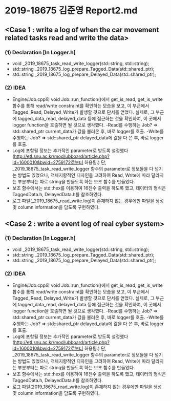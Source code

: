 # 2019-18675 김준영 Report2.md

## <Case 1 : write a log of when the car movement related tasks read and write the data>
### (1) Declaration [In Logger.h]
 *  void _2019_18675_task_read_write_logger(std::string, std::string);
 *  std::string _2019_18675_log_prepare_Tagged_Data(std::shared_ptr<TaggedData>);
 *  std::string _2019_18675_log_prepare_Delayed_Data(std::shared_ptr<DelayedData>);

### (2) IDEA
 * Engine/Job.cpp의 void Job::run_function()에서 get_is_read, get_is_write 함수를 통해 read/write constraint를 확인하는 모습을 보고, 이 부근에서 Tagged_Read, Delayed_Write가 발생할 것으로 단서를 얻었다. 실제로, 그 부근에 tagged_data_read, delayed_data 등에 접근하는 것을 확인하여, 이 곳에서 logger function을 호출하면 될 것으로 생각했다.
  -Read를 수행하는 Job? => std::shared_ptr<TaggedData> current_data가 값을 불러온 후, 바로 logger를 호출.
  -Write를 수행하는 Job? => std::shared_ptr<DelayedData> delayed_data에 값을 다 쓴 후, 바로 logger를 호출.
 * Log에 포함될 정보는 추가적인 parameter로 받도록 설정했다(http://etl.snu.ac.kr/mod/ubboard/article.php?id=1600010&bwid=2759172로부터 허용됨.) 단, _2019_18675_task_read_write_logger 함수의 parameter로 정보들을 다 넘기는 방법도 있었으나, 객체지향적인 디자인을 고려하여 Read, Write에 따라 달라지는 부분부터는 따로 string을 만들도록 하는 보조 함수를 만들었다.
 * 보조 함수에서는 std::hex를 이용하여 16진수 출력을 하도록 했고, 데이터의 형식은 TaggedData.h, DelayedData.h를 참조하였다.
 * 로그 파일(_2019_18675_read_write.log)이 존재하지 않는 경우에만 파일을 생성 및 column information을 담도록 구현하였다.

## <Case 2 : write a event log of real cyber system>
### (1) Declaration [In Logger.h]
 *  void _2019_18675_task_read_write_logger(std::string, std::string);
 *  std::string _2019_18675_log_prepare_Tagged_Data(std::shared_ptr<TaggedData>);
 *  std::string _2019_18675_log_prepare_Delayed_Data(std::shared_ptr<DelayedData>);

### (2) IDEA
 * Engine/Job.cpp의 void Job::run_function()에서 get_is_read, get_is_write 함수를 통해 read/write constraint를 확인하는 모습을 보고, 이 부근에서 Tagged_Read, Delayed_Write가 발생할 것으로 단서를 얻었다. 실제로, 그 부근에 tagged_data_read, delayed_data 등에 접근하는 것을 확인하여, 이 곳에서 logger function을 호출하면 될 것으로 생각했다.
  -Read를 수행하는 Job? => std::shared_ptr<TaggedData> current_data가 값을 불러온 후, 바로 logger를 호출.
  -Write를 수행하는 Job? => std::shared_ptr<DelayedData> delayed_data에 값을 다 쓴 후, 바로 logger를 호출.
 * Log에 포함될 정보는 추가적인 parameter로 받도록 설정했다(http://etl.snu.ac.kr/mod/ubboard/article.php?id=1600010&bwid=2759172로부터 허용됨.) 단, _2019_18675_task_read_write_logger 함수의 parameter로 정보들을 다 넘기는 방법도 있었으나, 객체지향적인 디자인을 고려하여 Read, Write에 따라 달라지는 부분부터는 따로 string을 만들도록 하는 보조 함수를 만들었다.
 * 보조 함수에서는 std::hex를 이용하여 16진수 출력을 하도록 했고, 데이터의 형식은 TaggedData.h, DelayedData.h를 참조하였다.
 * 로그 파일(2019_18675_read_write.log)이 존재하지 않는 경우에만 파일을 생성 및 column information을 담도록 구현하였다.